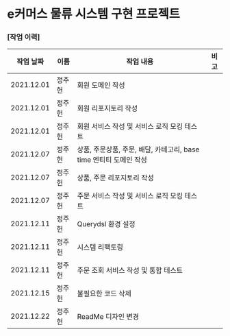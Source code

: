 
# e커머스 물류 시스템 구현 프로젝트

### [작업 이력]

|작업 날짜|이름|작업 내용|비고|
| ------ | ------ |  ------ | ------ |
| 2021.12.01 | 정주헌 |회원 도메인 작성| |
| 2021.12.01 | 정주헌 |회원 리포지토리 작성| |
| 2021.12.01 | 정주헌 |회원 서비스 작성 및 서비스 로직 모킹 테스트| |
| 2021.12.07 | 정주헌 |상품, 주문상품, 주문, 배달, 카테고리, base time 엔티티 도메인 작성| |
| 2021.12.07 | 정주헌 |상품, 주문 리포지토리 작성| |
| 2021.12.07 | 정주헌 |주문 서비스 작성 및 서비스 로직 모킹 테스트| |
| 2021.12.11 | 정주헌 |Querydsl 환경 설정| |
| 2021.12.11 | 정주헌 |시스템 리팩토링| |
| 2021.12.11 | 정주헌 |주문 조회 서비스 작성 및 통합 테스트| |
| 2021.12.15 | 정주헌 |불필요한 코드 삭제| |
| 2021.12.22 | 정주헌 |ReadMe 디자인 변경| |
